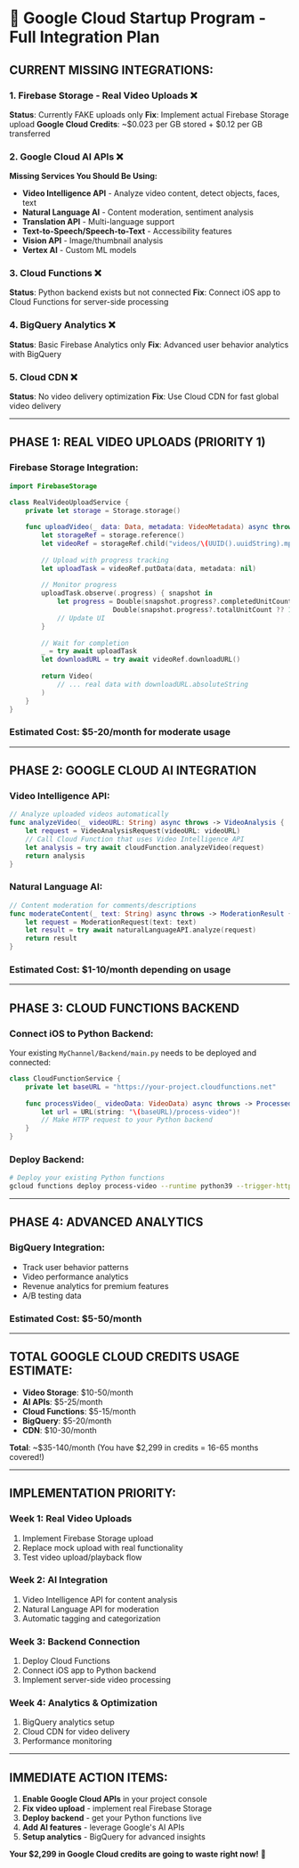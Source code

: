 # 🚀 Google Cloud Startup Program - Full Integration Plan

## **CURRENT MISSING INTEGRATIONS:**

### 1. **Firebase Storage - Real Video Uploads** ❌
**Status**: Currently FAKE uploads only
**Fix**: Implement actual Firebase Storage upload
**Google Cloud Credits**: ~$0.023 per GB stored + $0.12 per GB transferred

### 2. **Google Cloud AI APIs** ❌
**Missing Services You Should Be Using:**
- **Video Intelligence API** - Analyze video content, detect objects, faces, text
- **Natural Language AI** - Content moderation, sentiment analysis
- **Translation API** - Multi-language support
- **Text-to-Speech/Speech-to-Text** - Accessibility features
- **Vision API** - Image/thumbnail analysis
- **Vertex AI** - Custom ML models

### 3. **Cloud Functions** ❌
**Status**: Python backend exists but not connected
**Fix**: Connect iOS app to Cloud Functions for server-side processing

### 4. **BigQuery Analytics** ❌
**Status**: Basic Firebase Analytics only
**Fix**: Advanced user behavior analytics with BigQuery

### 5. **Cloud CDN** ❌
**Status**: No video delivery optimization
**Fix**: Use Cloud CDN for fast global video delivery

---

## **PHASE 1: REAL VIDEO UPLOADS (PRIORITY 1)**

### **Firebase Storage Integration:**
```swift
import FirebaseStorage

class RealVideoUploadService {
    private let storage = Storage.storage()
    
    func uploadVideo(_ data: Data, metadata: VideoMetadata) async throws -> Video {
        let storageRef = storage.reference()
        let videoRef = storageRef.child("videos/\(UUID().uuidString).mp4")
        
        // Upload with progress tracking
        let uploadTask = videoRef.putData(data, metadata: nil)
        
        // Monitor progress
        uploadTask.observe(.progress) { snapshot in
            let progress = Double(snapshot.progress?.completedUnitCount ?? 0) / 
                          Double(snapshot.progress?.totalUnitCount ?? 1)
            // Update UI
        }
        
        // Wait for completion
        _ = try await uploadTask
        let downloadURL = try await videoRef.downloadURL()
        
        return Video(
            // ... real data with downloadURL.absoluteString
        )
    }
}
```

### **Estimated Cost**: $5-20/month for moderate usage

---

## **PHASE 2: GOOGLE CLOUD AI INTEGRATION**

### **Video Intelligence API:**
```swift
// Analyze uploaded videos automatically
func analyzeVideo(_ videoURL: String) async throws -> VideoAnalysis {
    let request = VideoAnalysisRequest(videoURL: videoURL)
    // Call Cloud Function that uses Video Intelligence API
    let analysis = try await cloudFunction.analyzeVideo(request)
    return analysis
}
```

### **Natural Language AI:**
```swift
// Content moderation for comments/descriptions
func moderateContent(_ text: String) async throws -> ModerationResult {
    let request = ModerationRequest(text: text)
    let result = try await naturalLanguageAPI.analyze(request)
    return result
}
```

### **Estimated Cost**: $1-10/month depending on usage

---

## **PHASE 3: CLOUD FUNCTIONS BACKEND**

### **Connect iOS to Python Backend:**
Your existing `MyChannel/Backend/main.py` needs to be deployed and connected:

```swift
class CloudFunctionService {
    private let baseURL = "https://your-project.cloudfunctions.net"
    
    func processVideo(_ videoData: VideoData) async throws -> ProcessedVideo {
        let url = URL(string: "\(baseURL)/process-video")!
        // Make HTTP request to your Python backend
    }
}
```

### **Deploy Backend:**
```bash
# Deploy your existing Python functions
gcloud functions deploy process-video --runtime python39 --trigger-http
```

---

## **PHASE 4: ADVANCED ANALYTICS**

### **BigQuery Integration:**
- Track user behavior patterns
- Video performance analytics
- Revenue analytics for premium features
- A/B testing data

### **Estimated Cost**: $5-50/month

---

## **TOTAL GOOGLE CLOUD CREDITS USAGE ESTIMATE:**
- **Video Storage**: $10-50/month
- **AI APIs**: $5-25/month  
- **Cloud Functions**: $5-15/month
- **BigQuery**: $5-20/month
- **CDN**: $10-30/month

**Total**: ~$35-140/month (You have $2,299 in credits = 16-65 months covered!)

---

## **IMPLEMENTATION PRIORITY:**

### **Week 1**: Real Video Uploads
1. Implement Firebase Storage upload
2. Replace mock upload with real functionality
3. Test video upload/playback flow

### **Week 2**: AI Integration
1. Video Intelligence API for content analysis
2. Natural Language API for moderation
3. Automatic tagging and categorization

### **Week 3**: Backend Connection
1. Deploy Cloud Functions
2. Connect iOS app to Python backend
3. Implement server-side video processing

### **Week 4**: Analytics & Optimization
1. BigQuery analytics setup
2. Cloud CDN for video delivery
3. Performance monitoring

---

## **IMMEDIATE ACTION ITEMS:**

1. **Enable Google Cloud APIs** in your project console
2. **Fix video upload** - implement real Firebase Storage
3. **Deploy backend** - get your Python functions live
4. **Add AI features** - leverage Google's AI APIs
5. **Setup analytics** - BigQuery for advanced insights

**Your $2,299 in Google Cloud credits are going to waste right now!** 💸
